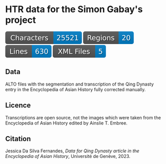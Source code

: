 # HTR data for the Simon Gabay's project

![characters badge](badges/characters.svg) ![regions badge](badges/regions.svg) ![lines badge](badges/lines.svg) ![files badge](badges/files.svg)

## Data

ALTO files with the segmentation and transcription of the Qing Dynasty entry in the Encyclopedia of Asian History fully corrected manually.

## Licence

Transcriptions are open source, not the images which were taken from the Encyclopedia of Asian History edited by Ainslie T. Embree.

## Citation

Jessica Da Silva Fernandes, _Data for Qing Dynasty article in the Encyclopedia of Asian History_, Université de Genève, 2023.